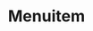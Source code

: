 ---
layout: pattern.njk
key: menuitem-lean_it
title: Menuitem
parent: components-lean_it
image: lean/overview/menu-item.webp
keywords: menu-item, item, menu, link, action
order: 170
availablelanguages: 
    - de
    - en
---